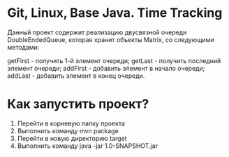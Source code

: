 # Git, Linux, Base Java. Time Tracking

Данный проект содержит реализацию двусвязной очереди DoubleEndedQueue, которая хранит объекты Matrix, со следующими методами:

getFirst - получить 1-й элемент очереди;
getLast - получить последний элемент очереди;
addFirst - добавить элемент в начало очереди;
addLast - добавить элемент в конец очереди.

# Как запустить проект?
1. Перейти в корневую папку проекта
2. Выполнить команду mvn package
3. Перейти в новую директорию target
4. Выполнить команду java -jar 1.0-SNAPSHOT.jar